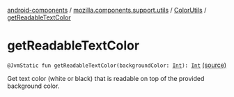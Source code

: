 [android-components](../../index.md) / [mozilla.components.support.utils](../index.md) / [ColorUtils](index.md) / [getReadableTextColor](./get-readable-text-color.md)

# getReadableTextColor

`@JvmStatic fun getReadableTextColor(backgroundColor: `[`Int`](https://kotlinlang.org/api/latest/jvm/stdlib/kotlin/-int/index.html)`): `[`Int`](https://kotlinlang.org/api/latest/jvm/stdlib/kotlin/-int/index.html) [(source)](https://github.com/mozilla-mobile/android-components/blob/master/components/support/utils/src/main/java/mozilla/components/support/utils/ColorUtils.kt#L14)

Get text color (white or black) that is readable on top of the provided background color.

